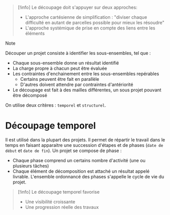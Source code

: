 > [!info] 
> Le découpage doit s'appuyer sur deux approches:
> - L'approche cartésienne de simplification : "diviser chaque difficulté en autant de parcelles possible pour mieux les résoudre"
> - L'approche systémique de prise en compte des liens entre les éléments


>[!note] 
>Découper un projet consiste à identifier les sous-ensembles, tel que :
>- Chaque sous-ensemble donne un résultat identifié
>- La charge propre à chacun peut être évaluée
>- Les contraintes d'enchainement entre les sous-ensembles repérables
>	- Certains peuvent être fait en parallèle
>	- D'autres doivent attendre par contraintes d'antériorité
>- Le découpage est fait à des mailles différentes, un sous projet pouvant être décomposé

On utilise deux critères : ``temporel`` et ``structurel``.

# Découpage temporel

Il est utilisé dans la plupart des projets.
Il permet de répartir le travail dans le temps en faisant apparaitre une succession d'étapes et de phases (``date de début`` et ``date de fin``).
Un projet se compose de phase :
- Chaque phase comprend un certains nombre d'activité (une ou plusieurs tâches)
- Chaque élément de décomposition est attaché un résultat appelé livrable.
L'ensemble ordonnancé des phases s'appelle le cycle de vie du projet.

>[!info] Le découpage temporel favorise
>- Une visibilité croissante
>- Une progression réelle des travaux

